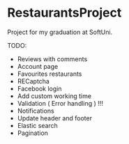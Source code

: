 # RestaurantsProject
Project for my graduation at SoftUni.


TODO:
* Reviews with comments
* Account page
* Favourites restaurants
* RECaptcha
* Facebook login
* Add custom working time
* Validation ( Error handling ) !!!
* Notifications
* Update header and footer
* Elastic search
* Pagination